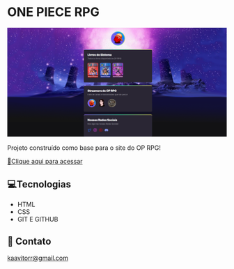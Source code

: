 # ONE PIECE RPG 

![preview](./.github/preview.png)

Projeto construído como base para o site do OP RPG!


[🔗Clique aqui para acessar](https://snoroi.github.io/OPRPG/)

## 💻Tecnologias   

- HTML
- CSS
- GIT E GITHUB

## 📱 Contato

kaavitorr@gmail.com